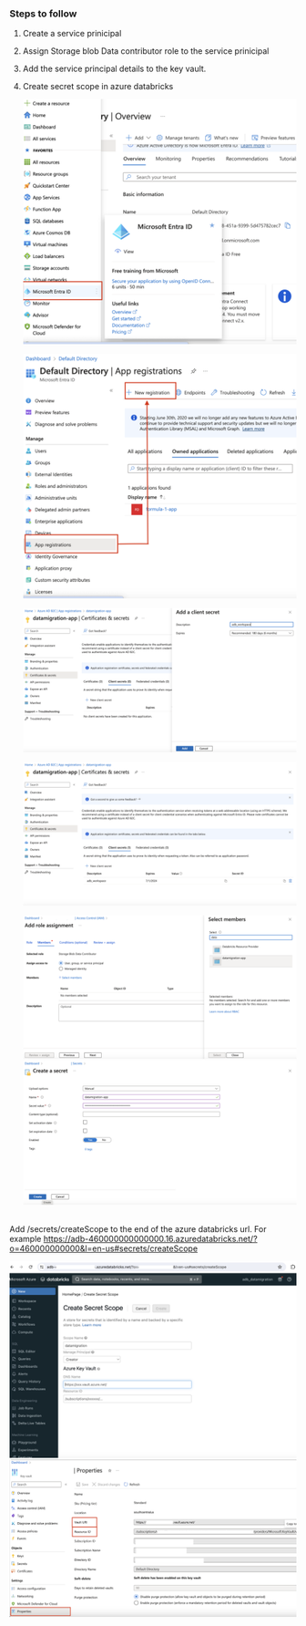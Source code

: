 ### Steps to follow
1. Create a service prinicipal
2. Assign Storage blob Data contributor role to the service prinicipal
3. Add the service principal details to the key vault.
4. Create secret scope in azure databricks

 
   ![entraid](/ProjectImages/EntraID.png)

   ![App Registration](/ProjectImages/2.AppRegistration.png)

   ![ClientSecret](/ProjectImages/3.NewClientSecret.png)

   ![copy secret](/ProjectImages/4.CopysecretValue.png)

   ![roleassignment](/ProjectImages/5.RoleAssignmentinDL.png)
   ![secretinkeyvault](/ProjectImages/6.CreatesecretinKeyVault.png)

\
Add /secrets/createScope to the end of the azure databricks url.
For example https://adb-460000000000000.16.azuredatabricks.net/?o=460000000000&l=en-us#secrets/createScope

 ![createScope](/ProjectImages/createScope.png)
  ![keyvault url](/ProjectImages/KV_Url.png)
